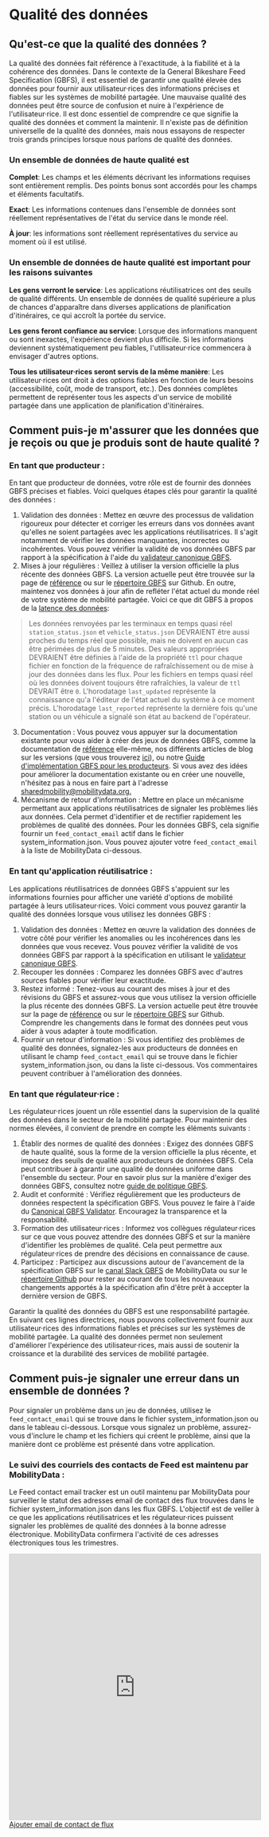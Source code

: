 # Qualité des données

## Qu'est-ce que la qualité des données ?

La qualité des données fait référence à l'exactitude, à la fiabilité et à la cohérence des données. Dans le contexte de la General Bikeshare Feed Specification (GBFS), il est essentiel de garantir une qualité élevée des données pour fournir aux utilisateur·rices des informations précises et fiables sur les systèmes de mobilité partagée. Une mauvaise qualité des données peut être source de confusion et nuire à l'expérience de l'utilisateur·rice. Il est donc essentiel de comprendre ce que signifie la qualité des données et comment la maintenir. Il n'existe pas de définition universelle de la qualité des données, mais nous essayons de respecter trois grands principes lorsque nous parlons de qualité des données.

### Un ensemble de données de haute qualité est

**Complet**: Les champs et les éléments décrivant les informations requises sont entièrement remplis. Des points bonus sont accordés pour les champs et éléments facultatifs.

**Exact**: Les informations contenues dans l'ensemble de données sont réellement représentatives de l'état du service dans le monde réel.

**À jour**: les informations sont réellement représentatives du service au moment où il est utilisé.

### Un ensemble de données de haute qualité est important pour les raisons suivantes

**Les gens verront le service**: Les applications réutilisatrices ont des seuils de qualité différents. Un ensemble de données de qualité supérieure a plus de chances d'apparaître dans diverses applications de planification d'itinéraires, ce qui accroît la portée du service.

**Les gens feront confiance au service**: Lorsque des informations manquent ou sont inexactes, l'expérience devient plus difficile. Si les informations deviennent systématiquement peu fiables, l'utilisateur·rice commencera à envisager d'autres options.

**Tous les utilisateur·rices seront servis de la même manière**: Les utilisateur·rices ont droit à des options fiables en fonction de leurs besoins (accessibilité, coût, mode de transport, etc.). Des données complètes permettent de représenter tous les aspects d'un service de mobilité partagée dans une application de planification d'itinéraires.

## Comment puis-je m'assurer que les données que je reçois ou que je produis sont de haute qualité ?

### En tant que producteur :

En tant que producteur de données, votre rôle est de fournir des données GBFS précises et fiables. Voici quelques étapes clés pour garantir la qualité des données :

1. Validation des données : Mettez en œuvre des processus de validation rigoureux pour détecter et corriger les erreurs dans vos données avant qu'elles ne soient partagées avec les applications réutilisatrices. Il s'agit notamment de vérifier les données manquantes, incorrectes ou incohérentes. Vous pouvez vérifier la validité de vos données GBFS par rapport à la spécification à l'aide du [validateur canonique GBFS](https://gbfs-validator.mobilitydata.org/).
2. Mises à jour régulières : Veillez à utiliser la version officielle la plus récente des données GBFS. La version actuelle peut être trouvée sur la page de [référence](../specification/reference) ou sur le [répertoire GBFS](https://github.com/MobilityData/gbfs/blob/master/README.md#current-version-recommended) sur Github. En outre, maintenez vos données à jour afin de refléter l'état actuel du monde réel de votre système de mobilité partagée. Voici ce que dit GBFS à propos de la [latence des données](../specification/reference/#data-latency):

> Les données renvoyées par les terminaux en temps quasi réel `station_status.json` et `vehicle_status.json` DEVRAIENT être aussi proches du temps réel que possible, mais ne doivent en aucun cas être périmées de plus de 5 minutes. Des valeurs appropriées DEVRAIENT être définies à l'aide de la propriété `ttl` pour chaque fichier en fonction de la fréquence de rafraîchissement ou de mise à jour des données dans les flux. Pour les fichiers en temps quasi réel où les données doivent toujours être rafraîchies, la valeur de `ttl` DEVRAIT être `0`. L'horodatage `last_updated` représente la connaissance qu'a l'éditeur de l'état actuel du système à ce moment précis. L'horodatage `last_reported` représente la dernière fois qu'une station ou un véhicule a signalé son état au backend de l'opérateur.

3. Documentation : Vous pouvez vous appuyer sur la documentation existante pour vous aider à créer des jeux de données GBFS, comme la documentation de [référence](../specification/reference) elle-même, nos différents articles de blog sur les versions (que vous trouverez [ici](https://mobilitydata.org/category/sm/)), ou notre [Guide d'implémentation GBFS pour les producteurs](../guide/). Si vous avez des idées pour améliorer la documentation existante ou en créer une nouvelle, n'hésitez pas à nous en faire part à l'adresse [sharedmobility@mobilitydata.org.](mailto:sharedmobility@mobilitydata.org)
4. Mécanisme de retour d'information : Mettre en place un mécanisme permettant aux applications réutilisatrices de signaler les problèmes liés aux données. Cela permet d'identifier et de rectifier rapidement les problèmes de qualité des données. Pour les données GBFS, cela signifie fournir un `feed_contact_email` actif dans le fichier system_information.json. Vous pouvez ajouter votre `feed_contact_email` à la liste de MobilityData ci-dessous.

### En tant qu'application réutilisatrice :

Les applications réutilisatrices de données GBFS s'appuient sur les informations fournies pour afficher une variété d'options de mobilité partagée à leurs utilisateur·rices. Voici comment vous pouvez garantir la qualité des données lorsque vous utilisez les données GBFS :

1. Validation des données : Mettez en œuvre la validation des données de votre côté pour vérifier les anomalies ou les incohérences dans les données que vous recevez. Vous pouvez vérifier la validité de vos données GBFS par rapport à la spécification en utilisant le [validateur canonique GBFS](https://gbfs-validator.mobilitydata.org/).
2. Recouper les données : Comparez les données GBFS avec d'autres sources fiables pour vérifier leur exactitude.
3. Restez informé : Tenez-vous au courant des mises à jour et des révisions du GBFS et assurez-vous que vous utilisez la version officielle la plus récente des données GBFS. La version actuelle peut être trouvée sur la page de [référence](../specification/reference) ou sur le [répertoire GBFS](https://github.com/MobilityData/gbfs/blob/master/README.md#current-version-recommended) sur Github. Comprendre les changements dans le format des données peut vous aider à vous adapter à toute modification.
4. Fournir un retour d'information : Si vous identifiez des problèmes de qualité des données, signalez-les aux producteurs de données en utilisant le champ `feed_contact_email` qui se trouve dans le fichier system_information.json, ou dans la liste ci-dessous. Vos commentaires peuvent contribuer à l'amélioration des données.

### En tant que régulateur·rice :

Les régulateur·rices jouent un rôle essentiel dans la supervision de la qualité des données dans le secteur de la mobilité partagée. Pour maintenir des normes élevées, il convient de prendre en compte les éléments suivants :

1. Établir des normes de qualité des données : Exigez des données GBFS de haute qualité, sous la forme de la version officielle la plus récente, et imposez des seuils de qualité aux producteurs de données GBFS. Cela peut contribuer à garantir une qualité de données uniforme dans l'ensemble du secteur. Pour en savoir plus sur la manière d'exiger des données GBFS, consultez notre [guide de politique GBFS](../learn/data-policy/).
2. Audit et conformité : Vérifiez régulièrement que les producteurs de données respectent la spécification GBFS. Vous pouvez le faire à l'aide du [Canonical GBFS Validator](https://gbfs-validator.mobilitydata.org/). Encouragez la transparence et la responsabilité.
3. Formation des utilisateur·rices : Informez vos collègues régulateur·rices sur ce que vous pouvez attendre des données GBFS et sur la manière d'identifier les problèmes de qualité. Cela peut permettre aux régulateur·rices de prendre des décisions en connaissance de cause.
4. Participez : Participez aux discussions autour de l'avancement de la spécification GBFS sur le [canal Slack GBFS](https://share.mobilitydata.org/slack) de MobilityData ou sur le [répertoire Github](https://github.com/MobilityData/gbfs) pour rester au courant de tous les nouveaux changements apportés à la spécification afin d'être prêt à accepter la dernière version de GBFS.

Garantir la qualité des données du GBFS est une responsabilité partagée. En suivant ces lignes directrices, nous pouvons collectivement fournir aux utilisateur·rices des informations fiables et précises sur les systèmes de mobilité partagée. La qualité des données permet non seulement d'améliorer l'expérience des utilisateur·rices, mais aussi de soutenir la croissance et la durabilité des services de mobilité partagée.

## Comment puis-je signaler une erreur dans un ensemble de données ?

Pour signaler un problème dans un jeu de données, utilisez le `feed_contact_email` qui se trouve dans le fichier system_information.json ou dans le tableau ci-dessous. Lorsque vous signalez un problème, assurez-vous d'inclure le champ et les fichiers qui créent le problème, ainsi que la manière dont ce problème est présenté dans votre application.

### Le suivi des courriels des contacts de Feed est maintenu par MobilityData :

Le Feed contact email tracker est un outil maintenu par MobilityData pour surveiller le statut des adresses email de contact des flux trouvées dans le fichier system_information.json dans les flux GBFS. L'objectif est de veiller à ce que les applications réutilisatrices et les régulateur·rices puissent signaler les problèmes de qualité des données à la bonne adresse électronique. MobilityData confirmera l'activité de ces adresses électroniques tous les trimestres.

<iframe class="airtable-embed" src="https://airtable.com/embed/appHUE6vwjsrChp7i/shrpbG9d4vJZnsvXC?backgroundColor=blue&viewControls=on" frameborder="0" onmousewheel="" width="100%" height="533" style="background: transparent; border: 1px solid #ccc;"></iframe>
<a class="button" href="https://airtable.com/appHUE6vwjsrChp7i/shrk257EznkmC0elp">Ajouter email de contact de flux</a>
